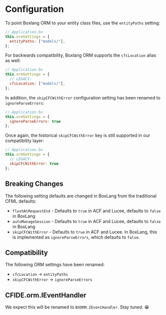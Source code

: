 # Configuration

To point Boxlang ORM to your entity class files, use the `entityPaths` setting:

```js
// Application.bx
this.ormSettings = {
  entityPaths: ["models/"],
};
```

For backwards compatibility, Boxlang ORM supports the `cfcLocation` alias as well:

```js
// Application.bx
this.ormSettings = {
  // LEGACY:
  cfcLocation: ["models/"],
};
```

In addition, the `skipCFCWithError` configuration setting has been renamed to `ignoreParseErrors`:

```js
// Application.bx
this.ormSettings = {
  ignoreParseErrors: true
};
```

Once again, the historical `skipCFCWithError` key is still supported in our compatibility layer:

```js
// Application.bx
this.ormSettings = {
  // LEGACY:
  skipCFCWithError: true
};
```

## Breaking Changes

The following setting defaults are changed in BoxLang from the traditional CFML defaults:

* `flushAtRequestEnd` - Defaults to `true` in ACF and Lucee, defaults to `false` in BoxLang
* `autoManageSession` - Defaults to `true` in ACF and Lucee, defaults to `false` in BoxLang
* `skipCFCWithError` - Defaults to `true` in ACF and Lucee. In BoxLang, this is implemented as `ignoreParseErrors`, which defaults to `false`.

## Compatibility

The following ORM settings have been renamed:

* `cfcLocation` -> `entityPaths`
* `skipCFCWithError` -> `ignoreParseErrors`

## CFIDE.orm.IEventHandler

We expect this will be renamed to `BXORM.IEventHandler`. Stay tuned. 😁